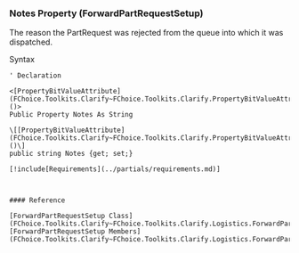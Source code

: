 ﻿### Notes Property (ForwardPartRequestSetup)

The reason the PartRequest was rejected from the queue into which it was dispatched.

Syntax

```vbnet
' Declaration

<[PropertyBitValueAttribute](FChoice.Toolkits.Clarify~FChoice.Toolkits.Clarify.PropertyBitValueAttribute.md)()>
Public Property Notes As String

\[[PropertyBitValueAttribute](FChoice.Toolkits.Clarify~FChoice.Toolkits.Clarify.PropertyBitValueAttribute.md)()\]
public string Notes {get; set;}

[!include[Requirements](../partials/requirements.md)]



#### Reference

[ForwardPartRequestSetup Class](FChoice.Toolkits.Clarify~FChoice.Toolkits.Clarify.Logistics.ForwardPartRequestSetup.md)  
[ForwardPartRequestSetup Members](FChoice.Toolkits.Clarify~FChoice.Toolkits.Clarify.Logistics.ForwardPartRequestSetup_members.md)